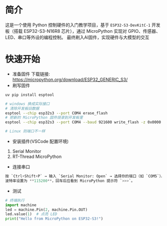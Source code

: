 # 简介

这是一个使用 Python 控制硬件的入门教学项目，基于 `ESP32-S3-DevKitC-1` 开发板（搭载 ESP32-S3-N16R8 芯片），通过 MicroPython 实现对 GPIO、传感器、LED、串口等外设的编程控制。
最终刷入AI固件，实现硬件与大模型的交互

# 快速开始

- 准备固件
  下载链接: https://micropython.org/download/ESP32_GENERIC_S3/
- 刷写固件

```bash
uv pip install esptool

# windows 换成实际接口
# 清除开发板旧数据
esptool --chip esp32s3 --port COM4 erase_flash
# 把新的 MicroPython 固件烧录到开发板里
esptool --chip esp32s3 --port COM4 --baud 921600 write_flash -z 0x0000 firmware/ESP32_GENERIC_S3-20250911-v1.26.1.bin

# Linux 则端口不一样
```

- 安装插件(VSCode 配置环境)

1. Serial Monitor
2. RT-Thread MicroPython

- 连接串口

```python
按 `Ctrl+Shift+P` → 输入 `Serial Monitor: Open` → 选择你的端口（如 `COM5`）。
波特率设置为 **115200**，回车后应看到 MicroPython 提示符 `>>>`。
```

- 测试

```python
# 终端执行
import machine
led = machine.Pin(2, machine.Pin.OUT)
led.value(1)  # 点亮 LED
print("Hello from MicroPython on ESP32-S3!")
```
